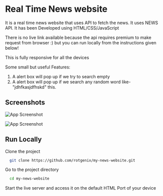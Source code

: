 
# Real Time News website
It is a real time news website that uses API to fetch the news. It uses NEWS API.
It has been
Developed using 
HTML/CSS/JavaScript

There is no live link available because the api requires premium to make request from browser :) but you can run locally from the instructions given below!



This is fully responsive for all the devices

Some small but useful Features:

1. A alert box will pop up if we try to search empty
2. A alert box will pop up if we search any random word like- "jdhfkasjdfhskd" this.

## Screenshots

![App Screenshot](https://raw.githubusercontent.com/rotgenix/my-news-website/main/assets/Screenshot%20(691).png)


![App Screenshot](https://raw.githubusercontent.com/rotgenix/my-news-website/main/assets/Screenshot%20(692).png)


## Run Locally

Clone the project

```bash
  git clone https://github.com/rotgenix/my-news-website.git
```

Go to the project directory

```bash
  cd my-news-website
```

Start the live server and access it on the default HTML Port of your device
